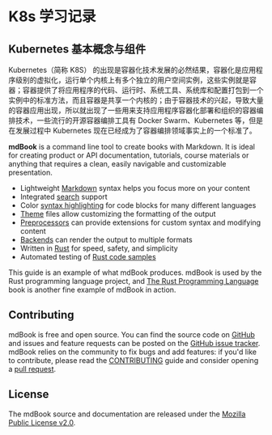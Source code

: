 # K8s 学习记录

## Kubernetes 基本概念与组件

Kubernetes（简称 K8S） 的出现是容器化技术发展的必然结果，容器化是应用程序级别的虚拟化，运行单个内核上有多个独立的用户空间实例，这些实例就是容器；容器提供了将应用程序的代码、运行时、系统工具、系统库和配置打包到一个实例中的标准方法，而且容器是共享一个内核的；由于容器技术的兴起，导致大量的容器应用出现，所以就出现了一些用来支持应用程序容器化部署和组织的容器编排技术，一些流行的开源容器编排工具有 Docker Swarm、Kubernetes 等，但是在发展过程中 Kubernetes 现在已经成为了容器编排领域事实上的一个标准了。

**mdBook** is a command line tool to create books with Markdown.
It is ideal for creating product or API documentation, tutorials, course materials or anything that requires a clean,
easily navigable and customizable presentation.

* Lightweight [Markdown] syntax helps you focus more on your content
* Integrated [search] support
* Color [syntax highlighting] for code blocks for many different languages
* [Theme] files allow customizing the formatting of the output
* [Preprocessors] can provide extensions for custom syntax and modifying content
* [Backends] can render the output to multiple formats
* Written in [Rust] for speed, safety, and simplicity
* Automated testing of [Rust code samples]

This guide is an example of what mdBook produces.
mdBook is used by the Rust programming language project, and [The Rust Programming Language][trpl] book is another fine example of mdBook in action.

[Markdown]: format/markdown.md
[search]: guide/reading.md#search
[syntax highlighting]: format/theme/syntax-highlighting.md
[theme]: format/theme/index.html
[preprocessors]: format/configuration/preprocessors.md
[backends]: format/configuration/renderers.md
[Rust]: https://www.rust-lang.org/
[trpl]: https://doc.rust-lang.org/book/
[Rust code samples]: cli/test.md

## Contributing

mdBook is free and open source. You can find the source code on
[GitHub](https://github.com/rust-lang/mdBook) and issues and feature requests can be posted on
the [GitHub issue tracker](https://github.com/rust-lang/mdBook/issues). mdBook relies on the community to fix bugs and
add features: if you'd like to contribute, please read
the [CONTRIBUTING](https://github.com/rust-lang/mdBook/blob/master/CONTRIBUTING.md) guide and consider opening
a [pull request](https://github.com/rust-lang/mdBook/pulls).

## License

The mdBook source and documentation are released under
the [Mozilla Public License v2.0](https://www.mozilla.org/MPL/2.0/).
